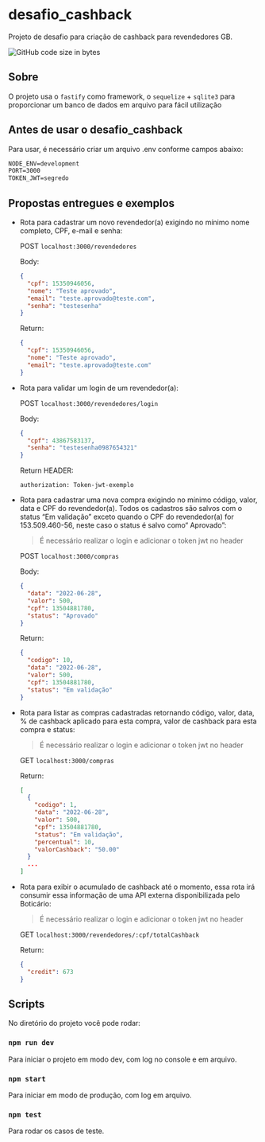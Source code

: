 # desafio_cashback

Projeto de desafio para criação de cashback para revendedores GB.

![GitHub code size in bytes](https://img.shields.io/github/languages/code-size/FilipeGAMER/desafio_cashback?label=REPO%20SIZE&style=for-the-badge)


## Sobre

O projeto usa o `fastify` como framework, o `sequelize` + `sqlite3` para proporcionar um banco de dados em arquivo para fácil utilização


## Antes de usar o desafio_cashback

Para usar, é necessário criar um arquivo .env conforme campos abaixo:

```txt
NODE_ENV=development
PORT=3000
TOKEN_JWT=segredo
```

## Propostas entregues e exemplos

* Rota para cadastrar um novo revendedor(a) exigindo no mínimo nome completo, CPF, e-mail e senha:

  POST `localhost:3000/revendedores`
  
  Body:
  ```json
  {
    "cpf": 15350946056,
    "nome": "Teste aprovado",
    "email": "teste.aprovado@teste.com",
    "senha": "testesenha"
  }
  ```
  Return:
  ```json
  {
    "cpf": 15350946056,
    "nome": "Teste aprovado",
    "email": "teste.aprovado@teste.com"
  }
  ```

* Rota para validar um login de um revendedor(a):

  POST `localhost:3000/revendedores/login`
  
  Body:
  ```json
  {
    "cpf": 43867583137,
    "senha": "testesenha0987654321"
  }
  ```
  Return HEADER:
  ```
  authorization: Token-jwt-exemplo
  ```


* Rota para cadastrar uma nova compra exigindo no mínimo código, valor, data e CPF do revendedor(a). Todos os cadastros são salvos com o status “Em validação” exceto quando o CPF do revendedor(a) for 153.509.460-56, neste caso o status é salvo como“ Aprovado”:
  > É necessário realizar o login e adicionar o token jwt no header 

  POST `localhost:3000/compras`
  
  Body:
  ```json
  {
    "data": "2022-06-28",
    "valor": 500,
    "cpf": 13504881780,
    "status": "Aprovado"
  }

  ```
  Return:
  ```json
  {
    "codigo": 10,
    "data": "2022-06-28",
    "valor": 500,
    "cpf": 13504881780,
    "status": "Em validação"
  }
  ```

* Rota para listar as compras cadastradas retornando código, valor, data, % de cashback aplicado para esta compra, valor de cashback para esta compra e status:
  > É necessário realizar o login e adicionar o token jwt no header 

  GET `localhost:3000/compras`
  
  Return:
  ```json
  [
    {
      "codigo": 1,
      "data": "2022-06-28",
      "valor": 500,
      "cpf": 13504881780,
      "status": "Em validação",
      "percentual": 10,
      "valorCashback": "50.00"
    }
    ...
  ]
  ```

* Rota para exibir o acumulado de cashback até o momento, essa rota irá consumir essa informação de uma API externa disponibilizada pelo Boticário:
  > É necessário realizar o login e adicionar o token jwt no header 

  GET `localhost:3000/revendedores/:cpf/totalCashback`
  
  Return:
  ```json
  {
    "credit": 673
  }
  ```

## Scripts

No diretório do projeto você pode rodar:

### `npm run dev`

Para iniciar o projeto em modo dev, com log no console e em arquivo.

### `npm start`

Para iniciar em modo de produção, com log em arquivo.

### `npm test`

Para rodar os casos de teste.


